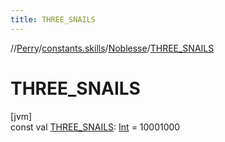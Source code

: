 ```yaml
---
title: THREE_SNAILS
---
```

//[Perry](../../../index.html)/[constants.skills](../index.html)/[Noblesse](index.html)/[THREE_SNAILS](-t-h-r-e-e_-s-n-a-i-l-s.html)



# THREE_SNAILS



[jvm]\
const val [THREE_SNAILS](-t-h-r-e-e_-s-n-a-i-l-s.html): [Int](https://kotlinlang.org/api/latest/jvm/stdlib/kotlin/-int/index.html) = 10001000




